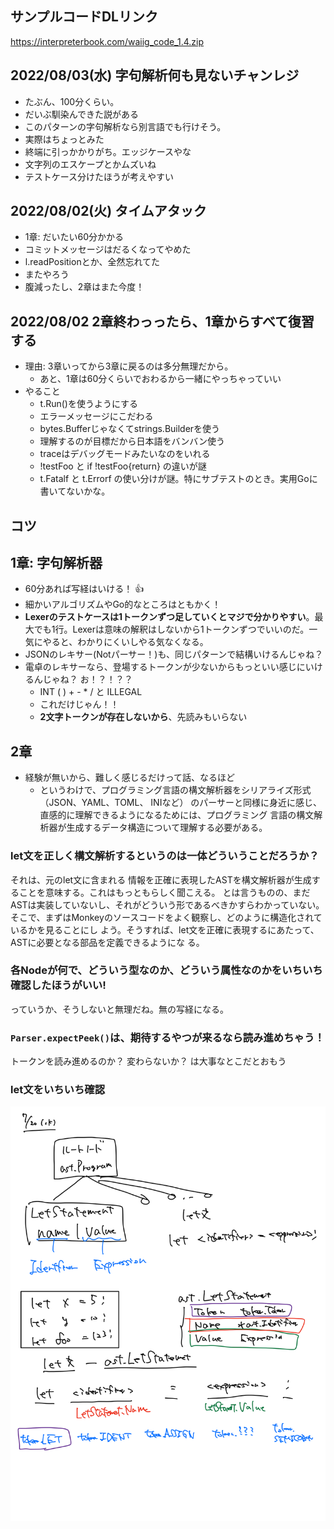 ## サンプルコードDLリンク

https://interpreterbook.com/waiig_code_1.4.zip

## 2022/08/03(水) 字句解析何も見ないチャンレジ

- たぶん、100分くらい。
- だいぶ馴染んできた説がある
- このパターンの字句解析なら別言語でも行けそう。
- 実際はちょっとみた
- 終端に引っかかりがち。エッジケースやな
- 文字列のエスケープとかムズいね
- テストケース分けたほうが考えやすい

## 2022/08/02(火) タイムアタック

- 1章: だいたい60分かかる
- コミットメッセージはだるくなってやめた
- l.readPositionとか、全然忘れてた
- またやろう
- 腹減ったし、2章はまた今度！

## 2022/08/02 2章終わっったら、1章からすべて復習する

- 理由: 3章いってから3章に戻るのは多分無理だから。
  - あと、1章は60分くらいでおわるから一緒にやっちゃっていい
- やること
  - t.Run()を使うようにする
  - エラーメッセージにこだわる
  - bytes.Bufferじゃなくてstrings.Builderを使う
  - 理解するのが目標だから日本語をバンバン使う
  - traceはデバッグモードみたいなのをいれる
  - !testFoo と if !testFoo{return} の違いが謎
  - t.Fatalf と t.Errorf の使い分けが謎。特にサブテストのとき。実用Goに書いてないかな。

## コツ

## 1章: 字句解析器

- 60分あれば写経はいける！ 👍
- 細かいアルゴリズムやGo的なところはともかく！
- **Lexerのテストケースは1トークンずつ足していくとマジで分かりやすい**。最大でも1行。Lexerは意味の解釈はしないから1トークンずつでいいのだ。一気にやると、わかりにくいしやる気なくなる。
- JSONのレキサー(Notパーサー！)も、同じパターンで結構いけるんじゃね？
- 電卓のレキサーなら、登場するトークンが少ないからもっといい感じにいけるんじゃね？ お！？！？？
  - INT ( ) + - * / と ILLEGAL
  - これだけじゃん！！
  - **2文字トークンが存在しないから**、先読みもいらない

## 2章

- 経験が無いから、難しく感じるだけって話、なるほど
  - というわけで、プログラミング言語の構文解析器をシリアライズ形式（JSON、YAML、TOML、 INIなど） のパーサーと同様に身近に感じ、直感的に理解できるようになるためには、プログラミング
    言語の構文解析器が生成するデータ構造について理解する必要がある。

### let文を正しく構文解析するというのは一体どういうことだろうか？

それは、元のlet文に含まれる 情報を正確に表現したASTを構文解析器が生成することを意味する。これはもっともらしく聞こえる。 とは言うものの、まだASTは実装していないし、それがどういう形であるべきかすらわかっていない。
そこで、まずはMonkeyのソースコードをよく観察し、どのように構造化されているかを見ることにし よう。そうすれば、let文を正確に表現するにあたって、ASTに必要となる部品を定義できるようにな る。

### 各Nodeが何で、どういう型なのか、どういう属性なのかをいちいち確認したほうがいい!

っていうか、そうしないと無理だね。無の写経になる。

### `Parser.expectPeek()`は、期待するやつが来るなら読み進めちゃう！

トークンを読み進めるのか？ 変わらないか？ は大事なとこだとおもう

### let文をいちいち確認

![](2022-07-20_let文とか.png)
